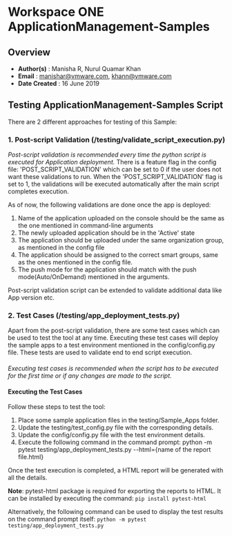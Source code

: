 # **Workspace ONE ApplicationManagement-Samples**

## **Overview**
* **Author(s)** : Manisha R, Nurul Quamar Khan
* **Email** : manishar@vmware.com, khann@vmware.com
* **Date Created** : 16 June 2019

## **Testing ApplicationManagement-Samples Script**
There are 2 different approaches for testing of this Sample:
### **1. Post-script Validation** (/testing/validate_script_execution.py)
*Post-script validation is recommended every time the python script is executed for Application deployment.*
There is a feature flag in the config file: 'POST_SCRIPT_VALIDATION' which can be set to 0 if the user does not want these validations to run. When the 'POST_SCRIPT_VALIDATION' flag is set to 1, the validations will be executed automatically after the main script completes execution.

As of now, the following validations are done once the app is deployed:

1.	Name of the application uploaded on the console should be the same as the one mentioned in command-line arguments
2.	The newly uploaded application should be in the 'Active' state
3.	The application should be uploaded under the same organization group, as mentioned in the config file
4.	The application should be assigned to the correct smart groups, same as the ones mentioned in the config file.
5.	The push mode for the application should match with the push mode(Auto/OnDemand) mentioned in the arguments.

Post-script validation script can be extended to validate additional data like App version etc.

### **2. Test Cases** (/testing/app_deployment_tests.py)
Apart from the post-script validation, there are some test cases which can be used to test the tool at any time.
Executing these test cases will deploy the sample apps to a test environment mentioned in the config/config.py file. These tests are used to validate end to end script execution.
####
*Executing test cases is recommended when the script has to be executed for the first time or if any changes are made to the script.*

#### Executing the Test Cases
Follow these steps to test the tool:
1. Place some sample application files in the testing/Sample_Apps folder.
2. Update the testing/test_config.py file with the corresponding details.
3. Update the config/config.py file with the test environment details.
4. Execute the following command in the command prompt:
python -m pytest testing/app_deployment_tests.py --html={name of the report file.html}

Once the test execution is completed, a HTML report will be generated with all the details.

**Note**: pytest-html package is required for exporting the reports to HTML. It can be installed by executing the command:
`pip install pytest-html`

Alternatively, the following command can be used to display the test results on the command prompt itself:
`python -m pytest testing/app_deployment_tests.py`
